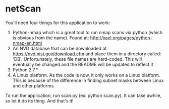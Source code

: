 # netScan


You'll need four things for this application to work:

1. Python-nmap which is a great tool to run nmap scans via python (which is obvious from the name). Found at: http://xael.org/pages/python-nmap-en.html
2. An NVD database that can be downloaded at: https://nvd.nist.gov/download.cfm and place them in a directory called: 'DB'. Unfortunately, these file names are hard-coded. This will eventually be changed and the README will be updated to reflect it
3. Python 2.7.*
4. A Linux platform. As the code is now, it only works on a Linux platform. This is because of the difference in finding subnet masks between Linux and other platforms

To run the application, run scan.py (ex: python scan.py). It can take awhile, so let it do its thing. And that's it!

